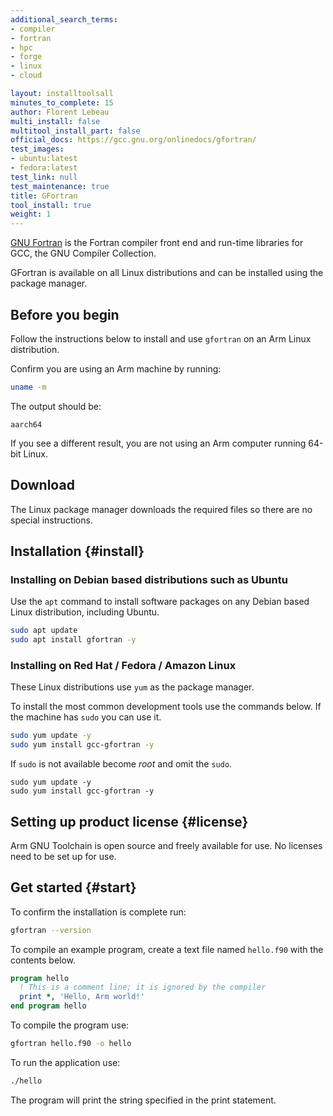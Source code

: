 ```yaml
---
additional_search_terms:
- compiler
- fortran
- hpc
- forge
- linux
- cloud

layout: installtoolsall
minutes_to_complete: 15
author: Florent Lebeau
multi_install: false
multitool_install_part: false
official_docs: https://gcc.gnu.org/onlinedocs/gfortran/
test_images:
- ubuntu:latest
- fedora:latest
test_link: null
test_maintenance: true
title: GFortran
tool_install: true
weight: 1
---
```


[GNU Fortran](https://gcc.gnu.org/fortran/) is the Fortran compiler front end and run-time libraries for GCC, the GNU Compiler Collection.

GFortran is available on all Linux distributions and can be installed using the package manager.

## Before you begin

Follow the instructions below to install and use `gfortran` on an Arm Linux distribution.

Confirm you are using an Arm machine by running:

```bash
uname -m
```

The output should be:

```output
aarch64
```

If you see a different result, you are not using an Arm computer running 64-bit Linux.

## Download

The Linux package manager downloads the required files so there are no special instructions.

## Installation {#install}

### Installing on Debian based distributions such as Ubuntu

Use the `apt` command to install software packages on any Debian based Linux distribution, including Ubuntu.

```bash { target="ubuntu:latest" }
sudo apt update
sudo apt install gfortran -y
```

### Installing on Red Hat / Fedora / Amazon Linux

These Linux distributions use `yum` as the package manager.

To install the most common development tools use the commands below. If the machine has `sudo` you can use it.

```bash { target="fedora:latest" }
sudo yum update -y
sudo yum install gcc-gfortran -y
```

If `sudo` is not available become _root_ and omit the `sudo`.

```console
sudo yum update -y
sudo yum install gcc-gfortran -y
```


## Setting up product license {#license}

Arm GNU Toolchain is open source and freely available for use. No licenses need to be set up for use.

## Get started {#start}

To confirm the installation is complete run:

```bash
gfortran --version
```

To compile an example program, create a text file named `hello.f90` with the contents below.

```fortran { file_name="hello.f90" }
program hello
  ! This is a comment line; it is ignored by the compiler
  print *, 'Hello, Arm world!'
end program hello
```

To compile the program use:

```bash
gfortran hello.f90 -o hello
```

To run the application use:

```bash { command_line="user@localhost" }
./hello
```

The program will print the string specified in the print statement.
